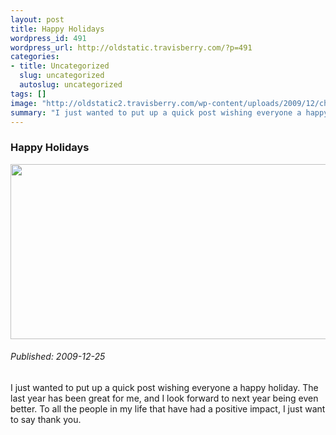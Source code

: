 ```yaml
--- 
layout: post
title: Happy Holidays
wordpress_id: 491
wordpress_url: http://oldstatic.travisberry.com/?p=491
categories: 
- title: Uncategorized
  slug: uncategorized
  autoslug: uncategorized
tags: []
image: "http://oldstatic2.travisberry.com/wp-content/uploads/2009/12/christmas.jpg"
summary: "I just wanted to put up a quick post wishing everyone a happy holiday."
---
```

<article class="post clearfix">
  <h3>Happy Holidays</h3>
  <a href="http://www.flickr.com/photos/mr_t_in_dc/4159310486/" class="postImageLink"><img src="http://oldstatic2.travisberry.com/wp-content/uploads/2009/12/christmas.jpg" alt="" class="thumbnail alignleft" width=640 height=280 /></a>
  <h6>Published: 2009-12-25</h6>

I just wanted to put up a quick post wishing everyone a happy holiday. The last year has been great for me, and I look forward to next year being even better. To all the people in my life that have had a positive impact, I just want to say thank you.
</article>